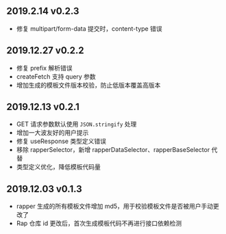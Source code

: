 ## 2019.2.14 v0.2.3

- 修复 multipart/form-data 提交时，content-type 错误

## 2019.12.27 v0.2.2

- 修复 prefix 解析错误
- createFetch 支持 query 参数
- 增加生成的模板文件版本校验，防止低版本覆盖高版本

## 2019.12.13 v0.2.1

- GET 请求参数默认使用 `JSON.stringify` 处理
- 增加一大波友好的用户提示
- 修复 useResponse 类型定义错误
- 移除 rapperSelector，新增 rapperDataSelector、rapperBaseSelector 代替
- 类型定义优化，降低模板代码量

## 2019.12.03 v0.1.3

- rapper 生成的所有模板文件增加 md5，用于校验模板文件是否被用户手动更改了
- Rap 仓库 id 更改后，首次生成模板代码不再进行接口依赖检测
